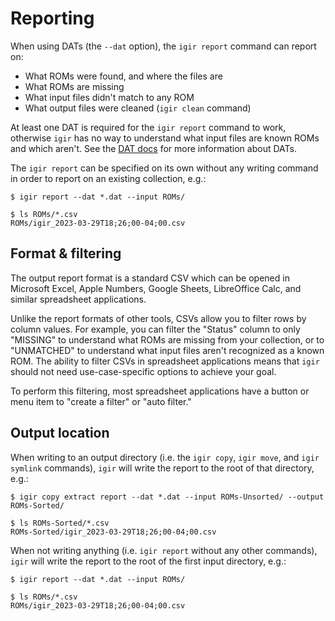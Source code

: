 # Reporting

When using DATs (the `--dat` option), the `igir report` command can report on:

- What ROMs were found, and where the files are
- What ROMs are missing
- What input files didn't match to any ROM
- What output files were cleaned (`igir clean` command)

At least one DAT is required for the `igir report` command to work, otherwise `igir` has no way to understand what input files are known ROMs and which aren't. See the [DAT docs](dats.md) for more information about DATs.

The `igir report` can be specified on its own without any writing command in order to report on an existing collection, e.g.:

```shell
$ igir report --dat *.dat --input ROMs/

$ ls ROMs/*.csv
ROMs/igir_2023-03-29T18;26;00-04;00.csv
```

## Format & filtering

The output report format is a standard CSV which can be opened in Microsoft Excel, Apple Numbers, Google Sheets, LibreOffice Calc, and similar spreadsheet applications.

Unlike the report formats of other tools, CSVs allow you to filter rows by column values. For example, you can filter the "Status" column to only "MISSING" to understand what ROMs are missing from your collection, or to "UNMATCHED" to understand what input files aren't recognized as a known ROM. The ability to filter CSVs in spreadsheet applications means that `igir` should not need use-case-specific options to achieve your goal.

To perform this filtering, most spreadsheet applications have a button or menu item to "create a filter" or "auto filter."

## Output location

When writing to an output directory (i.e. the `igir copy`, `igir move`, and `igir symlink` commands), `igir` will write the report to the root of that directory, e.g.:

```shell
$ igir copy extract report --dat *.dat --input ROMs-Unsorted/ --output ROMs-Sorted/

$ ls ROMs-Sorted/*.csv
ROMs-Sorted/igir_2023-03-29T18;26;00-04;00.csv
```

When not writing anything (i.e. `igir report` without any other commands), `igir` will write the report to the root of the first input directory, e.g.:

```shell
$ igir report --dat *.dat --input ROMs/

$ ls ROMs/*.csv
ROMs/igir_2023-03-29T18;26;00-04;00.csv
```
